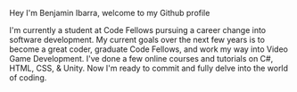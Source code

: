 Hey I'm Benjamin Ibarra, welcome to my Github profile


I'm currently a student at Code Fellows pursuing a career change into software development.
My current goals over the next few years is to become a great coder, graduate Code Fellows, and work my way into Video Game Development.
I've done a few online courses and tutorials on C#, HTML, CSS, & Unity. Now I'm ready to commit and fully delve into the world of coding.
